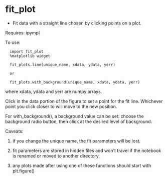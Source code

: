  # fit_plot

- Fit data with a straight line chosen by clicking points on a plot.

Requires: ipympl

To use:

      import fit_plot
      %matplotlib widget
      
      fit_plots.line(unique_name, xdata, ydata, yerr)

      or

      fit_plots.with_background(unique_name, xdata, ydata, yerr)

where xdata, ydata and yerr are numpy arrays.

Click in the data portion of the figure to set a point for the fit line.
Whichever point you click closer to will move to the new position.

For with_background(), a background value can be set: choose the
background radio button, then click at the desired level of background.

Caveats:

1) if you change the unique name, the fit parameters will be lost.

2) fit parameters are stored in hidden files and won't travel if the
   notebook is renamed or moved to another directory.

3) any plots made after using one of these functions should start with
   plt.figure()

